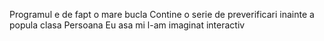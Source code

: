 Programul e de fapt o mare bucla
Contine o serie de preverificari inainte a popula clasa Persoana
Eu asa mi l-am imaginat interactiv
